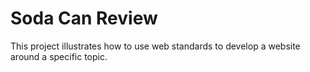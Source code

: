 # Soda Can Review

This project illustrates how to use web standards to develop a website around a specific topic.

